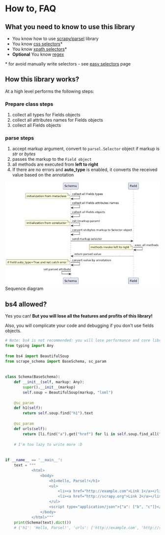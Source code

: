 # How to, FAQ

## What you need to know to use this library
- You know how to use [scrapy/parsel](https://parsel.readthedocs.io/en/latest/) library
- You know [css selectors](https://en.wikipedia.org/wiki/CSS)*
- You know [xpath selectors](https://en.wikipedia.org/wiki/XPath)*
- **Optional** You know [regex](https://docs.python.org/3.11/howto/regex.html#regex-howto)

\* for avoid manually write selectors - see [easy selectors](usage/easy_selector.md) page

## How this library works?
At a high level performs the following steps:

### Prepare class steps

1. collect all types for Fields objects
2. collect all attributes names for Fields objects
3. collect all Fields objects

### parse steps

1. accept markup argument, convert to `parsel.Selector` object if markup is _str_ or _bytes_
2. passes the markup to the `Field object`
3. all methods are executed from **left to right**
4. If there are no errors and **auto_type** is enabled, it converts the received value based on the annotation

![](schema_works.png)
Sequence diagram

## bs4 allowed?
Yes you can! **But you will lose all the features and profits of this library!**

Also, you will complicate your code and debugging if you don't use fields objects.

```python
# Note: bs4 is not recommended: you will lose performance and core library functions!
from typing import Any

from bs4 import BeautifulSoup
from scrape_schema import BaseSchema, sc_param


class Schema(BaseSchema):
    def __init__(self, markup: Any):
        super().__init__(markup)
        self.soup = BeautifulSoup(markup, "lxml")

    @sc_param
    def h1(self):
        return self.soup.find("h1").text

    @sc_param
    def urls(self):
        return [li.find("a").get("href") for li in self.soup.find_all("li")]

    # I'm too lazy to write more :D


if __name__ == '__main__':
    text = """
            <html>
                <body>
                    <h1>Hello, Parsel!</h1>
                    <ul>
                        <li><a href="http://example.com">Link 1</a></li>
                        <li><a href="http://scrapy.org">Link 2</a></li>
                    </ul>
                    <script type="application/json">{"a": ["b", "c"]}</script>
                </body>
            </html>"""
    print(Schema(text).dict())
    # {'h1': 'Hello, Parsel!', 'urls': ['http://example.com', 'http://scrapy.org']}
```
